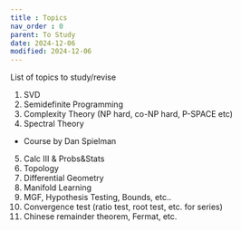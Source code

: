 ```yaml
---
title : Topics
nav_order : 0
parent: To Study
date: 2024-12-06
modified: 2024-12-06
---
```


List of topics to study/revise
1. SVD
2. Semidefinite Programming
3. Complexity Theory (NP hard, co-NP hard, P-SPACE etc)
4. Spectral Theory 
- Course by Dan Spielman 
5. Calc III & Probs&Stats
6. Topology
7. Differential Geometry 
8. Manifold Learning
9. MGF, Hypothesis Testing, Bounds, etc.. 
10. Convergence test (ratio test, root test, etc. for series)
11. Chinese remainder theorem, Fermat, etc. 


